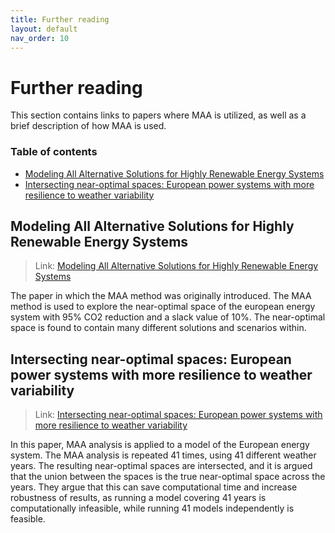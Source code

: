 ```yaml
---
title: Further reading
layout: default
nav_order: 10
---
```


# Further reading

This section contains links to papers where MAA is utilized, as well as a brief description of how MAA is used.

### Table of contents

- [Modeling All Alternative Solutions for Highly Renewable Energy Systems](#modeling-all-alternative-solutions-for-highly-renewable-energy-systems)
- [Intersecting near-optimal spaces: European power systems with more resilience to weather variability](#intersecting-near-optimal-spaces-european-power-systems-with-more-resilience-to-weather-variability)

## Modeling All Alternative Solutions for Highly Renewable Energy Systems

> Link: [Modeling All Alternative Solutions for Highly Renewable Energy Systems](http://dx.doi.org/10.2139/ssrn.3682045)

The paper in which the MAA method was originally introduced. The MAA method is used to explore the near-optimal space of the european energy system with 95% CO2 reduction and a slack  value of 10%. The near-optimal space is found to contain many different solutions and scenarios within.

## Intersecting near-optimal spaces: European power systems with more resilience to weather variability

> Link: [Intersecting near-optimal spaces: European power systems with more resilience to weather variability](https://doi.org/10.1016/j.eneco.2022.106496)

In this paper, MAA analysis is applied to a model of the European energy system. The MAA analysis is repeated 41 times, using 41 different weather years. The resulting near-optimal spaces are intersected, and it is argued that the union between the spaces is the true near-optimal space across the years. They argue that this can save computational time and increase robustness of results, as running a model covering 41 years is computationally infeasible, while running 41 models independently is feasible.
